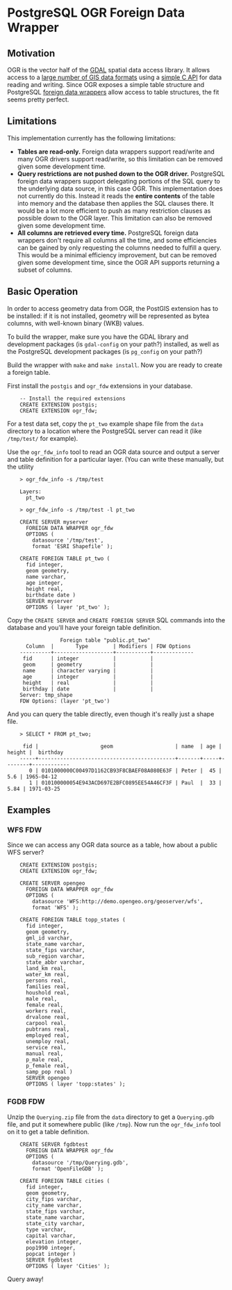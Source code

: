 # PostgreSQL OGR Foreign Data Wrapper

## Motivation

OGR is the vector half of the [GDAL](http://www.gdal.org/) spatial data access library. It allows access to a [large number of GIS data formats](http://www.gdal.org/ogr_formats.html) using a [simple C API](http://www.gdal.org/ogr__api_8h.html) for data reading and writing. Since OGR exposes a simple table structure and PostgreSQL [foreign data wrappers](https://wiki.postgresql.org/wiki/Foreign_data_wrappers) allow access to table structures, the fit seems pretty perfect. 

## Limitations

This implementation currently has the following limitations:

* **Tables are read-only.** Foreign data wrappers support read/write and many OGR drivers support read/write, so this limitation can be removed given some development time.
* **Query restrictions are not pushed down to the OGR driver.** PostgreSQL foreign data wrappers support delegating portions of the SQL query to the underlying data source, in this case OGR. This implementation does not currently do this. Instead it reads the **entire contents** of the table into memory and the database then applies the SQL clauses there. It would be a lot more efficient to push as many restriction clauses as possible down to the OGR layer. This limitation can also be removed given some development time.
* **All columns are retrieved every time.** PostgreSQL foreign data wrappers don't require all columns all the time, and some efficiencies can be gained by only requesting the columns needed to fulfill a query. This would be a minimal efficiency improvement, but can be removed given some development time, since the OGR API supports returning a subset of columns.

## Basic Operation

In order to access geometry data from OGR, the PostGIS extension has to be installed: if it is not installed, geometry will be represented as bytea columns, with well-known binary (WKB) values.

To build the wrapper, make sure you have the GDAL library and development packages (is `gdal-config` on your path?) installed, as well as the PostgreSQL development packages (is `pg_config` on your path?)

Build the wrapper with `make` and `make install`. Now you are ready to create a foreign table.

First install the `postgis` and `ogr_fdw` extensions in your database.

        -- Install the required extensions
        CREATE EXTENSION postgis;
        CREATE EXTENSION ogr_fdw;

For a test data set, copy the `pt_two` example shape file from the `data` directory to a location where the PostgreSQL server can read it (like `/tmp/test/` for example). 

Use the `ogr_fdw_info` tool to read an OGR data source and output a server and table definition for a particular layer. (You can write these manually, but the utility 

        > ogr_fdw_info -s /tmp/test
        
        Layers:
          pt_two
        
        > ogr_fdw_info -s /tmp/test -l pt_two
        
        CREATE SERVER myserver
          FOREIGN DATA WRAPPER ogr_fdw
          OPTIONS (
            datasource '/tmp/test',
            format 'ESRI Shapefile' );

        CREATE FOREIGN TABLE pt_two (
          fid integer,
          geom geometry,
          name varchar,
          age integer,
          height real,
          birthdate date )
          SERVER myserver
          OPTIONS ( layer 'pt_two' );
        
Copy the `CREATE SERVER` and `CREATE FOREIGN SERVER` SQL commands into the database and you'll have your foreign table definition.

                     Foreign table "public.pt_two"
          Column  |       Type        | Modifiers | FDW Options 
        ----------+-------------------+-----------+-------------
         fid      | integer           |           | 
         geom     | geometry          |           | 
         name     | character varying |           | 
         age      | integer           |           | 
         height   | real              |           | 
         birthday | date              |           | 
        Server: tmp_shape
        FDW Options: (layer 'pt_two')

And you can query the table directly, even though it's really just a shape file.

        > SELECT * FROM pt_two;

         fid |                    geom                    | name  | age | height |  birthday  
        -----+--------------------------------------------+-------+-----+--------+------------
           0 | 0101000000C00497D1162CB93F8CBAEF08A080E63F | Peter |  45 |    5.6 | 1965-04-12
           1 | 010100000054E943ACD697E2BFC0895EE54A46CF3F | Paul  |  33 |   5.84 | 1971-03-25

## Examples

### WFS FDW

Since we can access any OGR data source as a table, how about a public WFS server?

        CREATE EXTENSION postgis;
        CREATE EXTENSION ogr_fdw;

        CREATE SERVER opengeo
          FOREIGN DATA WRAPPER ogr_fdw
          OPTIONS (
            datasource 'WFS:http://demo.opengeo.org/geoserver/wfs',
            format 'WFS' );

        CREATE FOREIGN TABLE topp_states (
          fid integer,
          geom geometry,
          gml_id varchar,
          state_name varchar,
          state_fips varchar,
          sub_region varchar,
          state_abbr varchar,
          land_km real,
          water_km real,
          persons real,
          families real,
          houshold real,
          male real,
          female real,
          workers real,
          drvalone real,
          carpool real,
          pubtrans real,
          employed real,
          unemploy real,
          service real,
          manual real,
          p_male real,
          p_female real,
          samp_pop real )
          SERVER opengeo
          OPTIONS ( layer 'topp:states' );

### FGDB FDW

Unzip the `Querying.zip` file from the `data` directory to get a `Querying.gdb` file, and put it somewhere public (like `/tmp`). Now run the `ogr_fdw_info` tool on it to get a table definition.

        CREATE SERVER fgdbtest
          FOREIGN DATA WRAPPER ogr_fdw
          OPTIONS (
            datasource '/tmp/Querying.gdb',
            format 'OpenFileGDB' );

        CREATE FOREIGN TABLE cities (
          fid integer,
          geom geometry,
          city_fips varchar,
          city_name varchar,
          state_fips varchar,
          state_name varchar,
          state_city varchar,
          type varchar,
          capital varchar,
          elevation integer,
          pop1990 integer,
          popcat integer )
          SERVER fgdbtest
          OPTIONS ( layer 'Cities' );

Query away!

